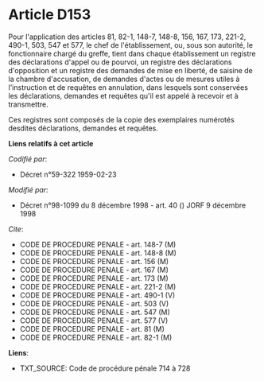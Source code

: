 # Article D153

Pour l'application des articles 81, 82-1, 148-7, 148-8, 156, 167, 173, 221-2, 490-1, 503, 547 et 577, le chef de
l'établissement, ou, sous son autorité, le fonctionnaire chargé du greffe, tient dans chaque établissement un registre des
déclarations d'appel ou de pourvoi, un registre des déclarations d'opposition et un registre des demandes de mise en liberté,
de saisine de la chambre d'accusation, de demandes d'actes ou de mesures utiles à l'instruction et de requêtes en annulation,
dans lesquels sont conservées les déclarations, demandes et requêtes qu'il est appelé à recevoir et à transmettre.

Ces registres sont composés de la copie des exemplaires numérotés desdites déclarations, demandes et requêtes.

**Liens relatifs à cet article**

_Codifié par_:

  - Décret n°59-322 1959-02-23

_Modifié par_:

  - Décret n°98-1099 du 8 décembre 1998 - art. 40 () JORF 9 décembre 1998

_Cite_:

  - CODE DE PROCEDURE PENALE - art. 148-7 (M)
  - CODE DE PROCEDURE PENALE - art. 148-8 (M)
  - CODE DE PROCEDURE PENALE - art. 156 (M)
  - CODE DE PROCEDURE PENALE - art. 167 (M)
  - CODE DE PROCEDURE PENALE - art. 173 (M)
  - CODE DE PROCEDURE PENALE - art. 221-2 (M)
  - CODE DE PROCEDURE PENALE - art. 490-1 (V)
  - CODE DE PROCEDURE PENALE - art. 503 (V)
  - CODE DE PROCEDURE PENALE - art. 547 (M)
  - CODE DE PROCEDURE PENALE - art. 577 (V)
  - CODE DE PROCEDURE PENALE - art. 81 (M)
  - CODE DE PROCEDURE PENALE - art. 82-1 (M)

**Liens**:

  - TXT_SOURCE: Code de procédure pénale 714 à 728
